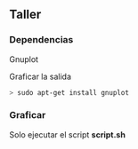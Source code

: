 ## Taller

### Dependencias

Gnuplot

Graficar la salida

```bash
> sudo apt-get install gnuplot
```

### Graficar

Solo ejecutar el script __script.sh__
